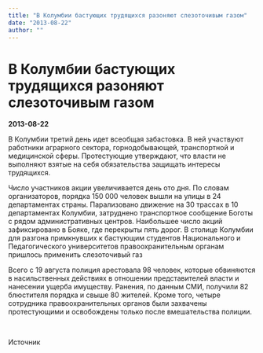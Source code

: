 ```yaml
---
title: "В Колумбии бастующих трудящихся разоняют слезоточивым газом"
date: "2013-08-22"
author: ""
---
```


# В Колумбии бастующих трудящихся разоняют слезоточивым газом

**2013-08-22** 

В Колумбии третий день идет всеобщая забастовка. В ней участвуют  работники аграрного сектора, горнодобывающей, транспортной и медицинской  сферы. Протестующие утверждают, что власти не выполняют взятые на себя  обязательства защищать интересы трудящихся.



Число  участников акции увеличивается день ото дня. По словам организаторов,  порядка 150 000 человек вышли на улицы в 24 департаментах страны.  Парализовано движение на 30 трассах в 10 департаментах Колумбии,  затруднено транспортное сообщение Боготы с рядом административных  центров. Наибольшее число акций зафиксировано в Бояке, где перекрыты  пять дорог. В столице Колумбии для разгона примкнувших к бастующим  студентов Национального и Педагогического университетов  правоохранительным органам пришлось применить слезоточивый газ



Всего  с 19 августа полиция арестовала 98 человек, которые обвиняются в  насильственных действиях в отношении представителей власти и нанесении  ущерба имуществу. Ранения, по данным СМИ, получили 82 блюстителя порядка  и свыше 80 жителей. Кроме того, четыре сотрудника правоохранительных  органов были захвачены протестующими и освобождены только после  вмешательства полиции.

 

Источник